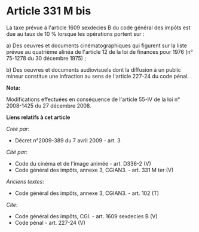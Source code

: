 # Article 331 M bis

La taxe prévue à l'article 1609 sexdecies B du code général des impôts est due au taux de 10 % lorsque les opérations portent
sur : 

a) Des oeuvres et documents cinématographiques qui figurent sur la liste prévue au quatrième alinéa de l'article 12 de la loi
de finances pour 1976 (n° 75-1278 du 30 décembre 1975) ; 

b) Des oeuvres et documents audiovisuels dont la diffusion à un public mineur constitue une infraction au sens de l'article
227-24 du code pénal.

**Nota:**

Modifications effectuées en conséquence de l'article 55-IV de la loi n° 2008-1425 du 27 décembre 2008.

**Liens relatifs à cet article**

_Créé par_:

  - Décret n°2009-389 du 7 avril 2009 - art. 3

_Cité par_:

  - Code du cinéma et de l'image animée - art. D336-2 (V)
  - Code général des impôts, annexe 3, CGIAN3. - art. 331 M ter (V)

_Anciens textes_:

  - Code général des impôts, annexe 3, CGIAN3. - art. 102 (T)

_Cite_:

  - Code général des impôts, CGI. - art. 1609 sexdecies B (V)
  - Code pénal - art. 227-24 (V)
